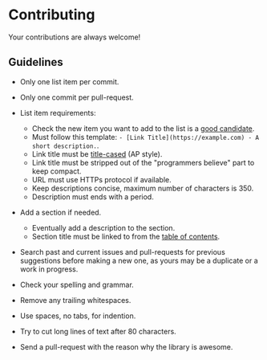 # Contributing

Your contributions are always welcome!


## Guidelines

- Only one list item per commit.

- Only one commit per pull-request.

- List item requirements:

  - Check the new item you want to add to the list is a [good
  candidate](README.md#good-candidates).
  - Must follow this template:
  `- [Link Title](https://example.com) - A short description.`.
  - Link title must be [title-cased](http://titlecapitalization.com) (AP
  style).
  - Link title must be stripped out of the "programmers believe" part to
  keep compact.
  - URL must use HTTPs protocol if available.
  - Keep descriptions concise, maximum number of characters is 350.
  - Description must ends with a period.

- Add a section if needed.

  - Eventually add a description to the section.
  - Section title must be linked to from the [table of
  contents](README.md#contents).

- Search past and current issues and pull-requests for previous suggestions
before making a new one, as yours may be a duplicate or a work in progress.

- Check your spelling and grammar.

- Remove any trailing whitespaces.

- Use spaces, no tabs, for indention.

- Try to cut long lines of text after 80 characters.

- Send a pull-request with the reason why the library is awesome.
